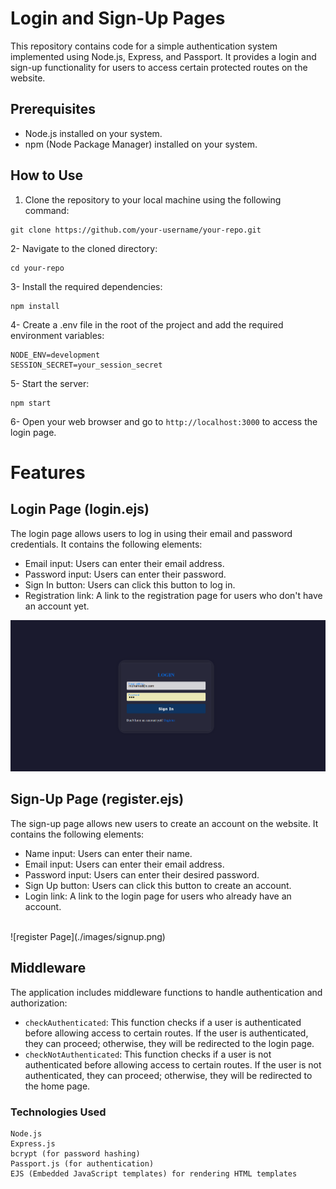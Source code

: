 
# Login and Sign-Up Pages

This repository contains code for a simple authentication system implemented using Node.js, Express, and Passport. It provides a login and sign-up functionality for users to access certain protected routes on the website.

## Prerequisites

- Node.js installed on your system.
- npm (Node Package Manager) installed on your system.

## How to Use

1. Clone the repository to your local machine using the following command:

```
git clone https://github.com/your-username/your-repo.git
```
2- Navigate to the cloned directory:

```
cd your-repo
```
3- Install the required dependencies:
```
npm install
```
4- Create a .env file in the root of the project and add the required environment variables:
```
NODE_ENV=development
SESSION_SECRET=your_session_secret
```
5- Start the server:

```
npm start
```
6- Open your web browser and go to ``` http://localhost:3000 ``` to access the login page.

# Features

## Login Page (login.ejs)

The login page allows users to log in using their email and password credentials. It contains the following elements:

- Email input: Users can enter their email address.
- Password input: Users can enter their password.
- Sign In button: Users can click this button to log in.
- Registration link: A link to the registration page for users who don't have an account yet.
   <br>

![Login Page](./images/login.png)

## Sign-Up Page (register.ejs)

The sign-up page allows new users to create an account on the website. It contains the following elements:

- Name input: Users can enter their name.
- Email input: Users can enter their email address.
- Password input: Users can enter their desired password.
- Sign Up button: Users can click this button to create an account.
- Login link: A link to the login page for users who already have an account.
 <br>
![register Page](./images/signup.png)

## Middleware

The application includes middleware functions to handle authentication and authorization:

- `checkAuthenticated`: This function checks if a user is authenticated before allowing access to certain routes. If the user is authenticated, they can proceed; otherwise, they will be redirected to the login page.
- `checkNotAuthenticated`: This function checks if a user is not authenticated before allowing access to certain routes. If the user is not authenticated, they can proceed; otherwise, they will be redirected to the home page.
 
### Technologies Used

    Node.js
    Express.js
    bcrypt (for password hashing)
    Passport.js (for authentication)
    EJS (Embedded JavaScript templates) for rendering HTML templates
